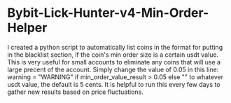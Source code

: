 # Bybit-Lick-Hunter-v4-Min-Order-Helper

I created a python script to automatically list coins in the format for putting in the blacklist section, if the coin's min order size is a certain usdt value. This is very useful for small accounts to eliminate any coins that will use a large precent of the account. Simply change the value of 0.05 in this line: warning = "WARNING" if min_order_value_result > 0.05 else "" to whatever usdt value, the default is 5 cents. It is helpful to run this every few days to gather new results based on price fluctuations.
